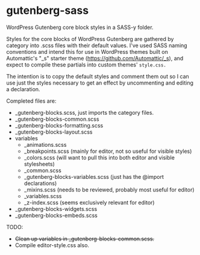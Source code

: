 # gutenberg-sass
WordPress Gutenberg core block styles in a SASS-y folder.

Styles for the core blocks of WordPress Gutenberg are gathered by category into .scss files with their default values. I've used SASS naming conventions and intend this for use in WordPress themes built on Automattic's "\_s" starter theme (https://github.com/Automattic/_s), and expect to compile these partials into custom themes' `style.css.`

The intention is to copy the default styles and comment them out so I can use just the styles necessary to get an effect by uncommenting and editing a declaration.


Completed files are:
* \_gutenberg-blocks.scss, just imports the category files.
* \_gutenberg-blocks-common.scss
* \_gutenberg-blocks-formatting.scss
* \_gutenberg-blocks-layout.scss
* variables
  - \_animations.scss
  - \_breakpoints.scss (mainly for editor, not so useful for visible styles)
  - \_colors.scss (will want to pull this into both editor and visible stylesheets)
  - \_common.scss
  - \_gutenberg-blocks-variables.scss (just has the @import declarations)
  - \_mixins.scss (needs to be reviewed, probably most useful for editor)
  - \_variables.scss
  - \_z-index.scss (seems exclusively relevant for editor)
* \_gutenberg-blocks-widgets.scss
* \_gutenberg-blocks-embeds.scss

TODO:
* ~~Clean up variables in \_gutenberg-blocks-common.scss.~~
* Compile editor-style.css also.
